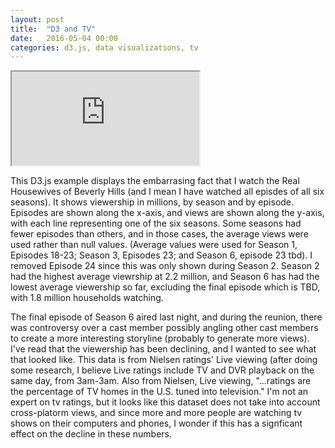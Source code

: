 ```yaml
---
layout: post
title:  "D3 and TV"
date:   2016-05-04 00:00
categories: d3.js, data visualizations, tv
---
```


<iframe src="http://bl.ocks.org/nadinesk/raw/52ea78139b9652934ea6ed0934def667/" marginwidth="0" marginheight="0" scrolling="no"></iframe>

This D3.js example displays the embarrasing fact that I watch the Real Housewives of Beverly Hills (and I mean I have watched all episdes of all six seasons). It shows viewership in millions, by season and by episode. Episodes are shown along the x-axis, and views are shown along the y-axis, with each line representing one of the six seasons. Some seasons had fewer episodes than others, and in those cases, the average views were used rather than null values. (Average values were used for Season 1, Episodes 18-23; Season 3, Episodes 23; and Season 6, episode 23 tbd). I removed Episode 24 since this was only shown during Season 2. Season 2 had the highest average viewrship at 2.2 million, and Season 6 has had the lowest average viewership so far, excluding the final episode which is TBD, with 1.8 million households watching.

The final episode of Season 6 aired last night, and during the reunion, there was controversy over a cast member possibly angling other cast members to create a more interesting storyline (probably to generate more views). I've read that the viewership has been declining, and I wanted to see what that looked like. This data is from Nielsen ratings' Live viewing (after doing some research, I believe Live ratings include TV and DVR playback on the same day, from 3am-3am. Also from Nielsen, Live viewing, "...ratings are the percentage of TV homes in the U.S. tuned into television." I'm not an expert on tv ratings, but it looks like this dataset does not take into account cross-platorm views, and since more and more people are watching tv shows on their computers and phones, I wonder if this has a signficant effect on the decline in these numbers.


